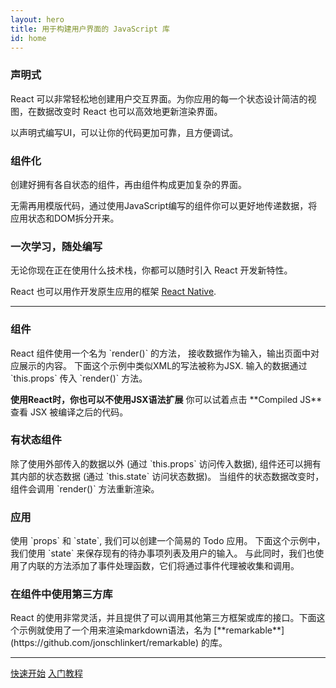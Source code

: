 ```yaml
---
layout: hero
title: 用于构建用户界面的 JavaScript 库
id: home
---
```


<section class="light home-section">
  <div class="marketing-row">
    <div class="marketing-col">
      <h3>声明式</h3>
      <p>React 可以非常轻松地创建用户交互界面。为你应用的每一个状态设计简洁的视图，在数据改变时 React 也可以高效地更新渲染界面。</p>
      <p>以声明式编写UI，可以让你的代码更加可靠，且方便调试。</p>
    </div>
    <div class="marketing-col">
      <h3>组件化</h3>
      <p>创建好拥有各自状态的组件，再由组件构成更加复杂的界面。</p>
      <p>无需再用模版代码，通过使用JavaScript编写的组件你可以更好地传递数据，将应用状态和DOM拆分开来。</p>
    </div>
    <div class="marketing-col">
      <h3>一次学习，随处编写</h3>
      <p>无论你现在正在使用什么技术栈，你都可以随时引入 React 开发新特性。</p>
      <p>React 也可以用作开发原生应用的框架 <a href="https://facebook.github.io/react-native/">React Native</a>.</p>
    </div>
  </div>
</section>
<hr class="home-divider" />
<section class="home-section">
  <div id="examples">
    <div class="example">
      <h3>组件</h3>
      <p>
        React 组件使用一个名为 `render()` 的方法， 接收数据作为输入，输出页面中对应展示的内容。 下面这个示例中类似XML的写法被称为JSX. 输入的数据通过 `this.props` 传入 `render()` 方法。
      </p>
      <p>
        <strong>使用React时，你也可以不使用JSX语法扩展</strong> 你可以试着点击 **Compiled JS** 查看 JSX 被编译之后的代码。
      </p>
      <div id="helloExample"></div>
    </div>
    <div class="example">
      <h3>有状态组件</h3>
      <p>
        除了使用外部传入的数据以外 (通过 `this.props` 访问传入数据), 组件还可以拥有其内部的状态数据 (通过 `this.state` 访问状态数据)。
        当组件的状态数据改变时， 组件会调用 `render()` 方法重新渲染。
      </p>
      <div id="timerExample"></div>
    </div>
    <div class="example">
      <h3>应用</h3>
      <p>
        使用 `props` 和 `state`, 我们可以创建一个简易的 Todo 应用。
        下面这个示例中，我们使用 `state` 来保存现有的待办事项列表及用户的输入。 与此同时，我们也使用了内联的方法添加了事件处理函数，它们将通过事件代理被收集和调用。
      </p>
      <div id="todoExample"></div>
    </div>
    <div class="example">
      <h3>在组件中使用第三方库</h3>
      <p>
        React 的使用非常灵活，并且提供了可以调用其他第三方框架或库的接口。下面这个示例就使用了一个用来渲染markdown语法，名为 [**remarkable**](https://github.com/jonschlinkert/remarkable) 的库。
      </p>
      <div id="markdownExample"></div>
    </div>
  </div>
  <script src="https://cdn.bootcss.com/remarkable/1.7.1/remarkable.min.js"></script>
  <script src="/react/js/examples/hello.js"></script>
  <script src="/react/js/examples/timer.js"></script>
  <script src="/react/js/examples/todo.js"></script>
  <script src="/react/js/examples/markdown.js"></script>
</section>
<hr class="home-divider" />
<section class="home-bottom-section">
  <div class="buttons-unit">
    <a href="docs/hello-world.html" class="button">快速开始</a>
    <a href="tutorial/tutorial.html" class="button">入门教程</a>
  </div>
</section>
